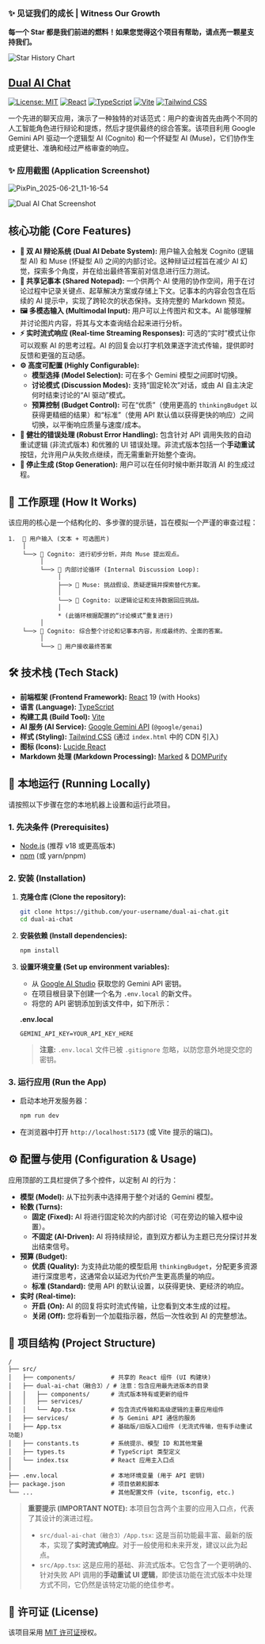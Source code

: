 ### ✨ 见证我们的成长 | Witness Our Growth

**每一个 Star 都是我们前进的燃料！如果您觉得这个项目有帮助，请点亮一颗星支持我们。**

![Star History Chart](./public/star-history.svg)

[Dual AI Chat](https://aistudio.google.com/app/prompts?state=%7B%22ids%22:%5B%221wS-wmXT_J4S-sfYxY1wItwh4UuV4STEk%22%5D,%22action%22:%22open%22,%22userId%22:%22102038139080022776927%22,%22resourceKeys%22:%7B%7D%7D)
---



[![License: MIT](https://img.shields.io/badge/License-MIT-yellow.svg)](https://opensource.org/licenses/MIT)
[![React](https://img.shields.io/badge/React-19-blue?logo=react)](https://react.dev/)
[![TypeScript](https://img.shields.io/badge/TypeScript-5.7-blue?logo=typescript)](https://www.typescriptlang.org/)
[![Vite](https://img.shields.io/badge/Vite-6.2-blue?logo=vite)](https://vitejs.dev/)
[![Tailwind CSS](https://img.shields.io/badge/Tailwind_CSS-3-blue?logo=tailwindcss)](https://tailwindcss.com/)

一个先进的聊天应用，演示了一种独特的对话范式：用户的查询首先由两个不同的人工智能角色进行辩论和提炼，然后才提供最终的综合答案。该项目利用 Google Gemini API 驱动一个逻辑型 AI (Cognito) 和一个怀疑型 AI (Muse)，它们协作生成更健壮、准确和经过严格审查的响应。

### ✨ 应用截图 (Application Screenshot)

![PixPin_2025-06-21_11-16-54](https://github.com/user-attachments/assets/da49af58-274d-47b9-8ac0-7d8ea03cf642)

![Dual AI Chat Screenshot](placeholder.gif)

## 核心功能 (Core Features)

-   **🤖 双 AI 辩论系统 (Dual AI Debate System):** 用户输入会触发 Cognito (逻辑型 AI) 和 Muse (怀疑型 AI) 之间的内部讨论。这种辩证过程旨在减少 AI 幻觉，探索多个角度，并在给出最终答案前对信息进行压力测试。
-   **📝 共享记事本 (Shared Notepad):** 一个供两个 AI 使用的协作空间，用于在讨论过程中记录关键点、起草解决方案或存储上下文。记事本的内容会包含在后续的 AI 提示中，实现了跨轮次的状态保持。支持完整的 Markdown 预览。
-   **🖼️ 多模态输入 (Multimodal Input):** 用户可以上传图片和文本。AI 能够理解并讨论图片内容，将其与文本查询结合起来进行分析。
-   **⚡️ 实时流式响应 (Real-time Streaming Responses):** 可选的“实时”模式让你可以观察 AI 的思考过程。AI 的回复会以打字机效果逐字流式传输，提供即时反馈和更强的互动感。
-   **⚙️ 高度可配置 (Highly Configurable):**
    -   **模型选择 (Model Selection):** 可在多个 Gemini 模型之间即时切换。
    -   **讨论模式 (Discussion Modes):** 支持“固定轮次”对话，或由 AI 自主决定何时结束讨论的“AI 驱动”模式。
    -   **预算控制 (Budget Control):** 可在“优质”（使用更高的 `thinkingBudget` 以获得更精细的结果）和“标准”（使用 API 默认值以获得更快的响应）之间切换，以平衡响应质量与速度/成本。
-   **🔁 健壮的错误处理 (Robust Error Handling):** 包含针对 API 调用失败的自动重试逻辑 (非流式版本) 和优雅的 UI 错误处理。非流式版本包括一个**手动重试**按钮，允许用户从失败点继续，而无需重新开始整个查询。
-   **🚫 停止生成 (Stop Generation):** 用户可以在任何时候中断并取消 AI 的生成过程。

## 🤖 工作原理 (How It Works)

该应用的核心是一个结构化的、多步骤的提示链，旨在模拟一个严谨的审查过程：

```
1.  👤 用户输入 (文本 + 可选图片)
    │
    └──> 🤖 Cognito: 进行初步分析，并向 Muse 提出观点。
         │
         └──> 💬 内部讨论循环 (Internal Discussion Loop):
              │
              ├──> 🤖 Muse: 挑战假设、质疑逻辑并探索替代方案。
              │
              └──> 🤖 Cognito: 以逻辑论证和支持数据回应挑战。
              │
              * (此循环根据配置的“讨论模式”重复进行)
         │
    └──> 🤖 Cognito: 综合整个讨论和记事本内容，形成最终的、全面的答案。
         │
         └──> 👤 用户接收最终答案
```

## 🛠️ 技术栈 (Tech Stack)

-   **前端框架 (Frontend Framework):** [React](https://react.dev/) 19 (with Hooks)
-   **语言 (Language):** [TypeScript](https://www.typescriptlang.org/)
-   **构建工具 (Build Tool):** [Vite](https://vitejs.dev/)
-   **AI 服务 (AI Service):** [Google Gemini API](https://ai.google.dev/) (`@google/genai`)
-   **样式 (Styling):** [Tailwind CSS](https://tailwindcss.com/) (通过 `index.html` 中的 CDN 引入)
-   **图标 (Icons):** [Lucide React](https://lucide.dev/)
-   **Markdown 处理 (Markdown Processing):** [Marked](https://marked.js.org/) & [DOMPurify](https://github.com/cure53/DOMPurify)

## 🚀 本地运行 (Running Locally)

请按照以下步骤在您的本地机器上设置和运行此项目。

### 1. 先决条件 (Prerequisites)

-   [Node.js](https://nodejs.org/) (推荐 v18 或更高版本)
-   [npm](https://www.npmjs.com/) (或 yarn/pnpm)

### 2. 安装 (Installation)

1.  **克隆仓库 (Clone the repository):**
    ```bash
    git clone https://github.com/your-username/dual-ai-chat.git
    cd dual-ai-chat
    ```

2.  **安装依赖 (Install dependencies):**
    ```bash
    npm install
    ```

3.  **设置环境变量 (Set up environment variables):**
    -   从 [Google AI Studio](https://aistudio.google.com/app/apikey) 获取您的 Gemini API 密钥。
    -   在项目根目录下创建一个名为 `.env.local` 的新文件。
    -   将您的 API 密钥添加到该文件中，如下所示：

    **.env.local**
    ```
    GEMINI_API_KEY=YOUR_API_KEY_HERE
    ```
    > **注意:** `.env.local` 文件已被 `.gitignore` 忽略，以防您意外地提交您的密钥。

### 3. 运行应用 (Run the App)

-   启动本地开发服务器：
    ```bash
    npm run dev
    ```
-   在浏览器中打开 `http://localhost:5173` (或 Vite 提示的端口)。

## ⚙️ 配置与使用 (Configuration & Usage)

应用顶部的工具栏提供了多个控件，以定制 AI 的行为：

-   **模型 (Model):** 从下拉列表中选择用于整个对话的 Gemini 模型。
-   **轮数 (Turns):**
    -   **固定 (Fixed):** AI 将进行固定轮次的内部讨论（可在旁边的输入框中设置）。
    -   **不固定 (AI-Driven):** AI 将持续辩论，直到双方都认为主题已充分探讨并发出结束信号。
-   **预算 (Budget):**
    -   **优质 (Quality):** 为支持此功能的模型启用 `thinkingBudget`，分配更多资源进行深度思考，这通常会以延迟为代价产生更高质量的响应。
    -   **标准 (Standard):** 使用 API 的默认设置，以获得更快、更经济的响应。
-   **实时 (Real-time):**
    -   **开启 (On):** AI 的回复将实时流式传输，让您看到文本生成的过程。
    -   **关闭 (Off):** 您将看到一个加载指示器，然后一次性收到 AI 的完整想法。

## 📁 项目结构 (Project Structure)

```
/
├── src/
│   ├── components/          # 共享的 React 组件 (UI 构建块)
│   ├── dual-ai-chat（融合3）/ # 注意：包含应用最先进版本的目录
│   │   ├── components/      # 流式版本特有或更新的组件
│   │   ├── services/
│   │   └── App.tsx          # 包含流式传输和高级逻辑的主要应用组件
│   ├── services/            # 与 Gemini API 通信的服务
│   ├── App.tsx              # 基础版/旧版入口组件 (无流式传输，但有手动重试功能)
│   ├── constants.ts         # 系统提示、模型 ID 和其他常量
│   ├── types.ts             # TypeScript 类型定义
│   └── index.tsx            # React 应用主入口点
│
├── .env.local               # 本地环境变量 (用于 API 密钥)
├── package.json             # 项目依赖和脚本
└── ...                      # 其他配置文件 (vite, tsconfig, etc.)
```

> **重要提示 (IMPORTANT NOTE):** 本项目包含两个主要的应用入口点，代表了其设计的演进过程。
> -   `src/dual-ai-chat（融合3）/App.tsx`: 这是当前功能最丰富、最新的版本，实现了**实时流式响应**。对于一般使用和未来开发，建议以此为起点。
> -   `src/App.tsx`: 这是应用的基础、非流式版本。它包含了一个更明确的、针对失败 API 调用的**手动重试 UI 逻辑**，即使该功能在流式版本中处理方式不同，它仍然是该特定功能的绝佳参考。

## 📄 许可证 (License)

该项目采用 [MIT 许可证](LICENSE)授权。
